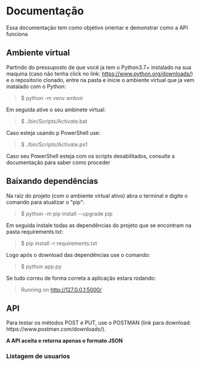 # Documentação
Essa documentação tem como objetivo orientar e demonstrar como a API funciona
<h2>Ambiente virtual</h2>

Partindo do pressuposto de que você ja tem o Python3.7+ instalado na sua maquina (caso não tenha click no link: https://www.python.org/downloads/) e o repositorio clonado,
entre na pasta e inicie o ambiente virtual que ja vem inatalado com o Python:

>$ python -m venv ambvir

Em seguida ative o seu ambinete virtual:

>$ ./bin/Scripts/Activate.bat

Caso esteja usando p PowerShell use:

>$ ./bin/Scripts/Activate.ps1

Caso seu PowerShell esteja com os scripts desabilitados, consulte a documentação para saber como proceder

<h2>Baixando dependências</h2>

Na raiz do projeto (com o ambiente virtual ativo) abra o terminal e digite o comando para atualizar o "pip":

>$ python -m pip install --upgrade pip

Em seguida instale todas as dependências do projeto que se encontram na pasta requirements.txt:

>$ pip install -r requirements.txt

Logo após o download das dependências use o comando:

>$ python app.py

Se tudo correu de forma correta a aplicação estara rodando:

>Running on http://127.0.0.1:5000/

<h2>API</h2>
Para testar os métodos POST e PUT, use o POSTMAN (link para download: https://www.postman.com/downloads/).

__A API aceita e retorna apenas o formato JSON__
<h3>Listagem de usuarios<h3>



